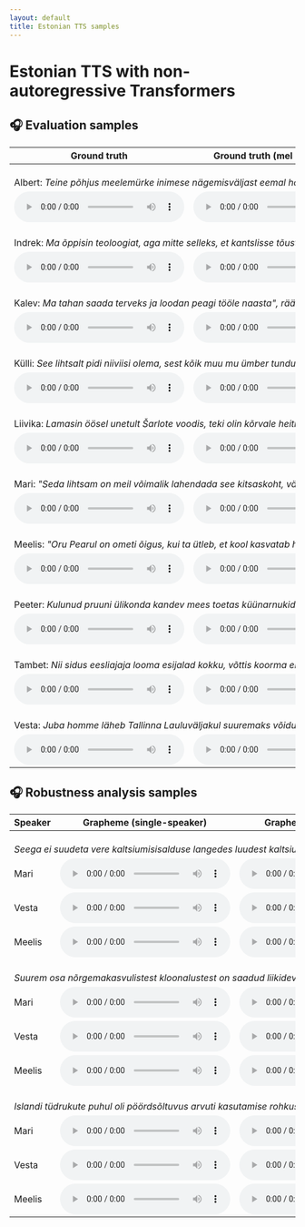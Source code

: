```yaml
---
layout: default
title: Estonian TTS samples
---
```


# Estonian TTS with non-autoregressive Transformers

## 🎧 Evaluation samples

<table>
<thead>
  <tr>
    <th>Ground truth</th>
    <th>Ground truth (mel + vocoder)</th>
    <th>Baseline (student-teacher)</th>
    <th>Ext. alignments (single-speaker)</th>
    <th>Ext. alignments (multi-speaker)</th>
  </tr>
</thead>
<tbody>
  <tr>
    <td colspan="5">
      <br>
      Albert: <i>Teine põhjus meelemürke inimese nägemisväljast eemal hoida seostub meie lastega.</i>
    </td>
  </tr>
  <tr>
    <td><audio src="https://github.com/EstTTS/samples/blob/gh-pages/files/mos/27-gt-albert.wav?raw=true"  controls preload></audio></td>
    <td><audio src="https://github.com/EstTTS/samples/blob/gh-pages/files/mos/27-gt-voc-albert.wav?raw=true"  controls preload></audio></td>
    <td><audio src="https://github.com/EstTTS/samples/blob/gh-pages/files/mos/27-grapheme-albert.wav?raw=true"  controls preload></audio></td>
    <td><audio src="https://github.com/EstTTS/samples/blob/gh-pages/files/mos/27-grapheme-kaldi-albert.wav?raw=true"  controls preload></audio></td>
    <td><audio src="https://github.com/EstTTS/samples/blob/gh-pages/files/mos/27-grapheme-kaldi-multi-albert.wav?raw=true"  controls preload></audio></td>
  </tr>
  <tr>
    <td colspan="5">
      <br>
      Indrek: <i>Ma õppisin teoloogiat, aga mitte selleks, et kantslisse tõusta ja jutlusi pidada.</i>
    </td>
  </tr>
  <tr>
    <td><audio src="https://github.com/EstTTS/samples/blob/gh-pages/files/mos/151-gt-indrek.wav?raw=true"  controls preload></audio></td>
    <td><audio src="https://github.com/EstTTS/samples/blob/gh-pages/files/mos/151-gt-voc-indrek.wav?raw=true"  controls preload></audio></td>
    <td><audio src="https://github.com/EstTTS/samples/blob/gh-pages/files/mos/151-grapheme-indrek.wav?raw=true"  controls preload></audio></td>
    <td><audio src="https://github.com/EstTTS/samples/blob/gh-pages/files/mos/151-grapheme-kaldi-indrek.wav?raw=true"  controls preload></audio></td>
    <td><audio src="https://github.com/EstTTS/samples/blob/gh-pages/files/mos/151-grapheme-kaldi-multi-indrek.wav?raw=true"  controls preload></audio></td>
  </tr>
  <tr>
    <td colspan="5">
      <br>
      Kalev: <i>Ma tahan saada terveks ja loodan peagi tööle naasta", rääkis ta toona.</i>
    </td>
  </tr>
  <tr>
    <td><audio src="https://github.com/EstTTS/samples/blob/gh-pages/files/mos/34-gt-kalev.wav?raw=true"  controls preload></audio></td>
    <td><audio src="https://github.com/EstTTS/samples/blob/gh-pages/files/mos/34-gt-voc-kalev.wav?raw=true"  controls preload></audio></td>
    <td><audio src="https://github.com/EstTTS/samples/blob/gh-pages/files/mos/34-grapheme-kalev.wav?raw=true"  controls preload></audio></td>
    <td><audio src="https://github.com/EstTTS/samples/blob/gh-pages/files/mos/34-grapheme-kaldi-kalev.wav?raw=true"  controls preload></audio></td>
    <td><audio src="https://github.com/EstTTS/samples/blob/gh-pages/files/mos/34-grapheme-kaldi-multi-kalev.wav?raw=true"  controls preload></audio></td>
  </tr>
  <tr>
    <td colspan="5">
      <br>
      Külli: <i>See lihtsalt pidi niiviisi olema, sest kõik muu mu ümber tundus nii tõeline.</i>
    </td>
  </tr>
  <tr>
    <td><audio src="https://github.com/EstTTS/samples/blob/gh-pages/files/mos/181-gt-kylli.wav?raw=true"  controls preload></audio></td>
    <td><audio src="https://github.com/EstTTS/samples/blob/gh-pages/files/mos/181-gt-voc-kylli.wav?raw=true"  controls preload></audio></td>
    <td><audio src="https://github.com/EstTTS/samples/blob/gh-pages/files/mos/181-grapheme-kylli.wav?raw=true"  controls preload></audio></td>
    <td><audio src="https://github.com/EstTTS/samples/blob/gh-pages/files/mos/181-grapheme-kaldi-kylli.wav?raw=true"  controls preload></audio></td>
    <td><audio src="https://github.com/EstTTS/samples/blob/gh-pages/files/mos/181-grapheme-kaldi-multi-kylli.wav?raw=true"  controls preload></audio></td>
  </tr>
  <tr>
    <td colspan="5">
      <br>
      Liivika: <i>Lamasin öösel unetult Šarlote voodis, teki olin kõrvale heitnud, kuna oli liiga soe.</i>
    </td>
  </tr>
  <tr>
    <td><audio src="https://github.com/EstTTS/samples/blob/gh-pages/files/mos/159-gt-liivika.wav?raw=true"  controls preload></audio></td>
    <td><audio src="https://github.com/EstTTS/samples/blob/gh-pages/files/mos/159-gt-voc-liivika.wav?raw=true"  controls preload></audio></td>
    <td><audio src="https://github.com/EstTTS/samples/blob/gh-pages/files/mos/159-grapheme-liivika.wav?raw=true"  controls preload></audio></td>
    <td><audio src="https://github.com/EstTTS/samples/blob/gh-pages/files/mos/159-grapheme-kaldi-liivika.wav?raw=true"  controls preload></audio></td>
    <td><audio src="https://github.com/EstTTS/samples/blob/gh-pages/files/mos/159-grapheme-kaldi-multi-liivika.wav?raw=true"  controls preload></audio></td>
  </tr>
  <tr>
    <td colspan="5">
      <br>
      Mari: <i>"Seda lihtsam on meil võimalik lahendada see kitsaskoht, vähendades nii mõnegi ajateenija olmemuresid ning aidates neil rohkem keskenduda väljaõppele", ütles Rannaveski.</i>
    </td>
  </tr>
  <tr>
    <td><audio src="https://github.com/EstTTS/samples/blob/gh-pages/files/mos/180-gt-mari.wav?raw=true"  controls preload></audio></td>
    <td><audio src="https://github.com/EstTTS/samples/blob/gh-pages/files/mos/180-gt-voc-mari.wav?raw=true"  controls preload></audio></td>
    <td><audio src="https://github.com/EstTTS/samples/blob/gh-pages/files/mos/180-grapheme-mari.wav?raw=true"  controls preload></audio></td>
    <td><audio src="https://github.com/EstTTS/samples/blob/gh-pages/files/mos/180-grapheme-kaldi-mari.wav?raw=true"  controls preload></audio></td>
    <td><audio src="https://github.com/EstTTS/samples/blob/gh-pages/files/mos/180-grapheme-kaldi-multi-mari.wav?raw=true"  controls preload></audio></td>
  </tr>
  <tr>
    <td colspan="5">
      <br>
      Meelis: <i>"Oru Pearul on ometi õigus, kui ta ütleb, et kool kasvatab hobusevargaid."</i>
    </td>
  </tr>
  <tr>
    <td><audio src="https://github.com/EstTTS/samples/blob/gh-pages/files/mos/218-gt-meelis.wav?raw=true"  controls preload></audio></td>
    <td><audio src="https://github.com/EstTTS/samples/blob/gh-pages/files/mos/218-gt-voc-meelis.wav?raw=true"  controls preload></audio></td>
    <td><audio src="https://github.com/EstTTS/samples/blob/gh-pages/files/mos/218-grapheme-meelis.wav?raw=true"  controls preload></audio></td>
    <td><audio src="https://github.com/EstTTS/samples/blob/gh-pages/files/mos/218-grapheme-kaldi-meelis.wav?raw=true"  controls preload></audio></td>
    <td><audio src="https://github.com/EstTTS/samples/blob/gh-pages/files/mos/218-grapheme-kaldi-multi-meelis.wav?raw=true"  controls preload></audio></td>
  </tr>
  <tr>
    <td colspan="5">
      <br>
      Peeter: <i>Kulunud pruuni ülikonda kandev mees toetas küünarnukid lauale, sättis käelaba lõuale toeks ja hakkas teda jõllitama.</i>
    </td>
  </tr>
  <tr>
    <td><audio src="https://github.com/EstTTS/samples/blob/gh-pages/files/mos/10-gt-peeter.wav?raw=true"  controls preload></audio></td>
    <td><audio src="https://github.com/EstTTS/samples/blob/gh-pages/files/mos/10-gt-voc-peeter.wav?raw=true"  controls preload></audio></td>
    <td><audio src="https://github.com/EstTTS/samples/blob/gh-pages/files/mos/10-grapheme-peeter.wav?raw=true"  controls preload></audio></td>
    <td><audio src="https://github.com/EstTTS/samples/blob/gh-pages/files/mos/10-grapheme-kaldi-peeter.wav?raw=true"  controls preload></audio></td>
    <td><audio src="https://github.com/EstTTS/samples/blob/gh-pages/files/mos/10-grapheme-kaldi-multi-peeter.wav?raw=true"  controls preload></audio></td>
  </tr>
  <tr>
    <td colspan="5">
      <br>
      Tambet: <i>Nii sidus eesliajaja looma esijalad kokku, võttis koorma endale selga ja läks tagasi oma üüritud kohta värava juures.</i>
    </td>
  </tr>
  <tr>
    <td><audio src="https://github.com/EstTTS/samples/blob/gh-pages/files/mos/6-gt-tambet.wav?raw=true"  controls preload></audio></td>
    <td><audio src="https://github.com/EstTTS/samples/blob/gh-pages/files/mos/6-gt-voc-tambet.wav?raw=true"  controls preload></audio></td>
    <td><audio src="https://github.com/EstTTS/samples/blob/gh-pages/files/mos/6-grapheme-tambet.wav?raw=true"  controls preload></audio></td>
    <td><audio src="https://github.com/EstTTS/samples/blob/gh-pages/files/mos/6-grapheme-kaldi-tambet.wav?raw=true"  controls preload></audio></td>
    <td><audio src="https://github.com/EstTTS/samples/blob/gh-pages/files/mos/6-grapheme-kaldi-multi-tambet.wav?raw=true"  controls preload></audio></td>
  </tr>
  <tr>
    <td colspan="5">
      <br>
      Vesta: <i>Juba homme läheb Tallinna Lauluväljakul suuremaks võidukihutamiseks!</i>
    </td>
  </tr>
  <tr>
    <td><audio src="https://github.com/EstTTS/samples/blob/gh-pages/files/mos/42-gt-vesta.wav?raw=true"  controls preload></audio></td>
    <td><audio src="https://github.com/EstTTS/samples/blob/gh-pages/files/mos/42-gt-voc-vesta.wav?raw=true"  controls preload></audio></td>
    <td><audio src="https://github.com/EstTTS/samples/blob/gh-pages/files/mos/42-grapheme-vesta.wav?raw=true"  controls preload></audio></td>
    <td><audio src="https://github.com/EstTTS/samples/blob/gh-pages/files/mos/42-grapheme-kaldi-vesta.wav?raw=true"  controls preload></audio></td>
    <td><audio src="https://github.com/EstTTS/samples/blob/gh-pages/files/mos/42-grapheme-kaldi-multi-vesta.wav?raw=true"  controls preload></audio></td>
  </tr>
</tbody>
</table>

## 🎧 Robustness analysis samples

<table>
<thead>
    <tr>
        <th>Speaker</th>
        <th>Grapheme (single-speaker)</th>
        <th>Grapheme (multi-speaker)</th>
        <th>Vabamorf (single-speaker)</th>
        <th>Vabamorf (multi-speaker)</th>
        <th>Phoneme (single-speaker)</th>
        <th>Phoneme (multi-speaker)</th>
    </tr>
</thead>
<tbody>
    <tr>
        <td colspan="5">
            <br>
            <i>Seega ei suudeta vere kaltsiumisisalduse langedes luudest kaltsiumi mobiliseerida, mistõttu selle sekretsioon piimaga väheneb.</i>
        </td>
    </tr>
    <tr>
        <td>Mari</td>
        <td><audio src="https://github.com/EstTTS/samples/blob/gh-pages/files/robustness/27-grapheme-kaldi-mari.wav?raw=true"  controls preload></audio></td>
        <td><audio src="https://github.com/EstTTS/samples/blob/gh-pages/files/robustness/27-grapheme-kaldi-multi-mari.wav?raw=true"  controls preload></audio></td>
        <td><audio src="https://github.com/EstTTS/samples/blob/gh-pages/files/robustness/27-vabamorf-kaldi-mari.wav?raw=true"  controls preload></audio></td>
        <td><audio src="https://github.com/EstTTS/samples/blob/gh-pages/files/robustness/27-vabamorf-kaldi-multi-mari.wav?raw=true"  controls preload></audio></td>
        <td><audio src="https://github.com/EstTTS/samples/blob/gh-pages/files/robustness/27-espeak-kaldi-mari.wav?raw=true"  controls preload></audio></td>
        <td><audio src="https://github.com/EstTTS/samples/blob/gh-pages/files/robustness/27-espeak-kaldi-multi-mari.wav?raw=true"  controls preload></audio></td>
    </tr>
    <tr>
        <td>Vesta</td>
        <td><audio src="https://github.com/EstTTS/samples/blob/gh-pages/files/robustness/27-grapheme-kaldi-vesta.wav?raw=true"  controls preload></audio></td>
        <td><audio src="https://github.com/EstTTS/samples/blob/gh-pages/files/robustness/27-grapheme-kaldi-multi-vesta.wav?raw=true"  controls preload></audio></td>
        <td><audio src="https://github.com/EstTTS/samples/blob/gh-pages/files/robustness/27-vabamorf-kaldi-vesta.wav?raw=true"  controls preload></audio></td>
        <td><audio src="https://github.com/EstTTS/samples/blob/gh-pages/files/robustness/27-vabamorf-kaldi-multi-vesta.wav?raw=true"  controls preload></audio></td>
        <td><audio src="https://github.com/EstTTS/samples/blob/gh-pages/files/robustness/27-espeak-kaldi-vesta.wav?raw=true"  controls preload></audio></td>
        <td><audio src="https://github.com/EstTTS/samples/blob/gh-pages/files/robustness/27-espeak-kaldi-multi-vesta.wav?raw=true"  controls preload></audio></td>
    </tr>
    <tr>
        <td>Meelis</td>
        <td><audio src="https://github.com/EstTTS/samples/blob/gh-pages/files/robustness/27-grapheme-kaldi-meelis.wav?raw=true"  controls preload></audio></td>
        <td><audio src="https://github.com/EstTTS/samples/blob/gh-pages/files/robustness/27-grapheme-kaldi-multi-meelis.wav?raw=true"  controls preload></audio></td>
        <td><audio src="https://github.com/EstTTS/samples/blob/gh-pages/files/robustness/27-vabamorf-kaldi-meelis.wav?raw=true"  controls preload></audio></td>
        <td><audio src="https://github.com/EstTTS/samples/blob/gh-pages/files/robustness/27-vabamorf-kaldi-multi-meelis.wav?raw=true"  controls preload></audio></td>
        <td><audio src="https://github.com/EstTTS/samples/blob/gh-pages/files/robustness/27-espeak-kaldi-meelis.wav?raw=true"  controls preload></audio></td>
        <td><audio src="https://github.com/EstTTS/samples/blob/gh-pages/files/robustness/27-espeak-kaldi-multi-meelis.wav?raw=true"  controls preload></audio></td>
    </tr>
    <tr>
        <td colspan="5">
            <br>
            <i>Suurem osa nõrgemakasvulistest kloonalustest on saadud liikidevahelise ristamise tulemusena.</i>
        </td>
    </tr>
    <tr>
        <td>Mari</td>
        <td><audio src="https://github.com/EstTTS/samples/blob/gh-pages/files/robustness/11-grapheme-kaldi-mari.wav?raw=true"  controls preload></audio></td>
        <td><audio src="https://github.com/EstTTS/samples/blob/gh-pages/files/robustness/11-grapheme-kaldi-multi-mari.wav?raw=true"  controls preload></audio></td>
        <td><audio src="https://github.com/EstTTS/samples/blob/gh-pages/files/robustness/11-vabamorf-kaldi-mari.wav?raw=true"  controls preload></audio></td>
        <td><audio src="https://github.com/EstTTS/samples/blob/gh-pages/files/robustness/11-vabamorf-kaldi-multi-mari.wav?raw=true"  controls preload></audio></td>
        <td><audio src="https://github.com/EstTTS/samples/blob/gh-pages/files/robustness/11-espeak-kaldi-mari.wav?raw=true"  controls preload></audio></td>
        <td><audio src="https://github.com/EstTTS/samples/blob/gh-pages/files/robustness/11-espeak-kaldi-multi-mari.wav?raw=true"  controls preload></audio></td>
    </tr>
    <tr>
        <td>Vesta</td>
        <td><audio src="https://github.com/EstTTS/samples/blob/gh-pages/files/robustness/11-grapheme-kaldi-vesta.wav?raw=true"  controls preload></audio></td>
        <td><audio src="https://github.com/EstTTS/samples/blob/gh-pages/files/robustness/11-grapheme-kaldi-multi-vesta.wav?raw=true"  controls preload></audio></td>
        <td><audio src="https://github.com/EstTTS/samples/blob/gh-pages/files/robustness/11-vabamorf-kaldi-vesta.wav?raw=true"  controls preload></audio></td>
        <td><audio src="https://github.com/EstTTS/samples/blob/gh-pages/files/robustness/11-vabamorf-kaldi-multi-vesta.wav?raw=true"  controls preload></audio></td>
        <td><audio src="https://github.com/EstTTS/samples/blob/gh-pages/files/robustness/11-espeak-kaldi-vesta.wav?raw=true"  controls preload></audio></td>
        <td><audio src="https://github.com/EstTTS/samples/blob/gh-pages/files/robustness/11-espeak-kaldi-multi-vesta.wav?raw=true"  controls preload></audio></td>
    </tr>
    <tr>
        <td>Meelis</td>
        <td><audio src="https://github.com/EstTTS/samples/blob/gh-pages/files/robustness/11-grapheme-kaldi-meelis.wav?raw=true"  controls preload></audio></td>
        <td><audio src="https://github.com/EstTTS/samples/blob/gh-pages/files/robustness/11-grapheme-kaldi-multi-meelis.wav?raw=true"  controls preload></audio></td>
        <td><audio src="https://github.com/EstTTS/samples/blob/gh-pages/files/robustness/11-vabamorf-kaldi-meelis.wav?raw=true"  controls preload></audio></td>
        <td><audio src="https://github.com/EstTTS/samples/blob/gh-pages/files/robustness/11-vabamorf-kaldi-multi-meelis.wav?raw=true"  controls preload></audio></td>
        <td><audio src="https://github.com/EstTTS/samples/blob/gh-pages/files/robustness/11-espeak-kaldi-meelis.wav?raw=true"  controls preload></audio></td>
        <td><audio src="https://github.com/EstTTS/samples/blob/gh-pages/files/robustness/11-espeak-kaldi-multi-meelis.wav?raw=true"  controls preload></audio></td>
    </tr>
    <tr>
        <td colspan="5">
            <br>
            <i>Islandi tüdrukute puhul oli pöördsõltuvus arvuti kasutamise rohkuse ja testi tulemuse vahel, teistes riikides oli seos pigem positiivne.</i>
        </td>
    </tr>
    <tr>
        <td>Mari</td>
        <td><audio src="https://github.com/EstTTS/samples/blob/gh-pages/files/robustness/35-grapheme-kaldi-mari.wav?raw=true"  controls preload></audio></td>
        <td><audio src="https://github.com/EstTTS/samples/blob/gh-pages/files/robustness/35-grapheme-kaldi-multi-mari.wav?raw=true"  controls preload></audio></td>
        <td><audio src="https://github.com/EstTTS/samples/blob/gh-pages/files/robustness/35-vabamorf-kaldi-mari.wav?raw=true"  controls preload></audio></td>
        <td><audio src="https://github.com/EstTTS/samples/blob/gh-pages/files/robustness/35-vabamorf-kaldi-multi-mari.wav?raw=true"  controls preload></audio></td>
        <td><audio src="https://github.com/EstTTS/samples/blob/gh-pages/files/robustness/35-espeak-kaldi-mari.wav?raw=true"  controls preload></audio></td>
        <td><audio src="https://github.com/EstTTS/samples/blob/gh-pages/files/robustness/35-espeak-kaldi-multi-mari.wav?raw=true"  controls preload></audio></td>
    </tr>
    <tr>
        <td>Vesta</td>
        <td><audio src="https://github.com/EstTTS/samples/blob/gh-pages/files/robustness/35-grapheme-kaldi-vesta.wav?raw=true"  controls preload></audio></td>
        <td><audio src="https://github.com/EstTTS/samples/blob/gh-pages/files/robustness/35-grapheme-kaldi-multi-vesta.wav?raw=true"  controls preload></audio></td>
        <td><audio src="https://github.com/EstTTS/samples/blob/gh-pages/files/robustness/35-vabamorf-kaldi-vesta.wav?raw=true"  controls preload></audio></td>
        <td><audio src="https://github.com/EstTTS/samples/blob/gh-pages/files/robustness/35-vabamorf-kaldi-multi-vesta.wav?raw=true"  controls preload></audio></td>
        <td><audio src="https://github.com/EstTTS/samples/blob/gh-pages/files/robustness/35-espeak-kaldi-vesta.wav?raw=true"  controls preload></audio></td>
        <td><audio src="https://github.com/EstTTS/samples/blob/gh-pages/files/robustness/35-espeak-kaldi-multi-vesta.wav?raw=true"  controls preload></audio></td>
    </tr>
    <tr>
        <td>Meelis</td>
        <td><audio src="https://github.com/EstTTS/samples/blob/gh-pages/files/robustness/35-grapheme-kaldi-meelis.wav?raw=true"  controls preload></audio></td>
        <td><audio src="https://github.com/EstTTS/samples/blob/gh-pages/files/robustness/35-grapheme-kaldi-multi-meelis.wav?raw=true"  controls preload></audio></td>
        <td><audio src="https://github.com/EstTTS/samples/blob/gh-pages/files/robustness/35-vabamorf-kaldi-meelis.wav?raw=true"  controls preload></audio></td>
        <td><audio src="https://github.com/EstTTS/samples/blob/gh-pages/files/robustness/35-vabamorf-kaldi-multi-meelis.wav?raw=true"  controls preload></audio></td>
        <td><audio src="https://github.com/EstTTS/samples/blob/gh-pages/files/robustness/35-espeak-kaldi-meelis.wav?raw=true"  controls preload></audio></td>
        <td><audio src="https://github.com/EstTTS/samples/blob/gh-pages/files/robustness/35-espeak-kaldi-multi-meelis.wav?raw=true"  controls preload></audio></td>
    </tr>
</tbody>
</table>
